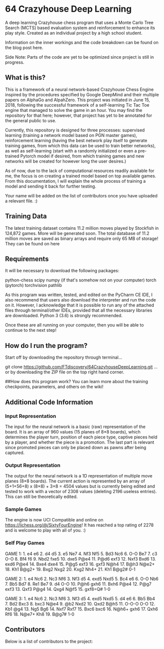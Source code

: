 # 64 Crazyhouse Deep Learning
A deep learning Crazyhouse chess program that uses a Monte Carlo Tree Search (MCTS) based evaluation system and reinforcement to enhance its play style. Created as an individual project by a high school student.

Information on the inner workings and the code breakdown can be found on the blog post here.

Side Note: Parts of the code are yet to be optimized since project is still in progress.

## What is this?
This is a framework of a neural network-based Crazyhouse Chess Engine inspired by the procedures specified by Google DeepMind and their multiple papers on AlphaGo and AlpahZero. This project was initiated in June 15, 2018, following the successful framework of a self-learning Tic Tac Toe engine that managed to solve the game in an hour. You may find the repository for that here; however, that project has yet to be annotated for the general public to use.

Currently, this repository is designed for three processes: supervised learning (training a network model based on PGN master games), reinforcement learning (having the best network play itself to generate training games, from which this data can be used to train better networks), as well as self-learning (start with a randomly initialized or even a pre-trained Pytorch model if desired, from which training games and new networks will be created for however long the user desires.)

As of now, due to the lack of computational resources readily available for me, the focus is on creating a trained model based on top available games. From this documentation, I will explain the whole process of training a model and sending it back for further testing.

Your name will be added on the list of contributors once you have uploaded a relevant file. :)

## Training Data
The latest training dataset contains 11.2 million moves played by Stockfish in 124,872 games. More will be generated soon. The total database of 11.2 million moves are saved as binary arrays and require only 65 MB of storage! They can be found on here

## Requirements
It will be necessary to download the following packages:

python-chess 
scipy 
numpy (if that's somehow not on your computer) 
torch (pytorch) 
torchvision 
pathlib 

As this program was written, tested, and edited on the PyCharm CE IDE, I also recommend that users also download the interpreter and run the code on it. However, I acknowledge that it is possible to run any of the attached files through terminal/other IDEs, provided that all the necessary libraries are downloaded. Python 3 (3.6) is strongly recommended.

Once these are all running on your computer, then you will be able to continue to the next step!

## How do I run the program?
Start off by downloading the repository through terminal...

git clone https://github.com/FTdiscovery/64CrazyhouseDeepLearning.git
... or by downloading the ZIP file on the top right hand corner.

##How does this program work?
You can learn more about the training checkpoints, parameters, and others on the wiki!

## Additional Code Information
### Input Representation
The input for the neural network is a basic (raw) representation of the board. It is an array of 960 values (15 planes of 8×8 boards), which determines the player turn, position of each piece type, captive pieces held by a player, and whether the piece is a promotion. The last part is relevant since promoted pieces can only be placed down as pawns after being captured.

### Output Representation
The output for the neural network is a 1D representation of multiple move planes (8×8 boards). The current action is represented by an array of (5+1+56+8) x (8×8) + 3×8 = 4504 values but is currently being edited and tested to work with a vector of 2308 values (deleting 2196 useless entries). This can still be theoretically edited.

### Sample Games
The engine is now UCI Compatible and online on https://lichess.org/@/SixtyFourEngine! It has reached a top rating of 2278 and is welcome to play with all of you. :)

### Self Play Games
GAME 1: 1. e4 e6 2. d4 d5 3. e5 Ne7 4. Nf3 Nf5 5. Bd3 Nc6 6. O-O Be7 7. c3 O-O 8. Bf4 f6 9. Nbd2 fxe5 10. dxe5 P@e4 11. P@d6 exf3 12. Nxf3 Bxd6 13. exd6 P@e4 14. Bxe4 dxe4 15. P@g5 exf3 16. gxf3 N@h4 17. B@h3 N@e2+ 18. Kh1 B@g2+ 19. Bxg2 Nxg2 20. Kxg2 Nh4+ 21. Kh1 B@g2# 0-1

GAME 2: 1. e4 Nc6 2. Nc3 Nf6 3. Nf3 d5 4. exd5 Nxd5 5. Bc4 e6 6. O-O Nb6 7. Bb5 Bd7 8. Re1 Be7 9. d4 O-O 10. P@h6 gxh6 11. Bxh6 P@e4 12. P@g7 exf3 13. Qxf3 P@g4 14. Qxg4 N@f5 15. gxf8=Q# 1-0

GAME 3: 1. e4 Nc6 2. Nc3 Nf6 3. Nf3 d5 4. exd5 Nxd5 5. d4 e6 6. Bb5 Bb4 7. Bd2 Bxc3 8. bxc3 N@e4 9. @b2 Nxd2 10. Qxd2 B@h5 11. O-O-O O-O 12. Kb1 @g4 13. Ng5 Bg6 14. Nxf7 Rxf7 15. Bxc6 bxc6 16. N@h6+ gxh6 17. Qxh6 Rf6 18. N@e7+ Kh8 19. B@g7# 1-0

## Contributors
Below is a list of contributors to the project:
